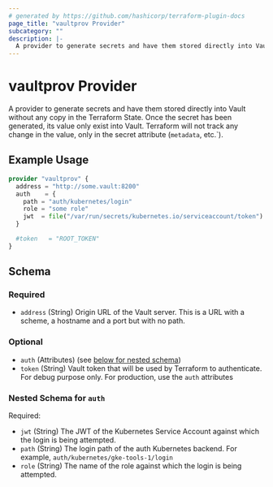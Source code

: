 ```yaml
---
# generated by https://github.com/hashicorp/terraform-plugin-docs
page_title: "vaultprov Provider"
subcategory: ""
description: |-
  A provider to generate secrets and have them stored directly into Vault without any copy in the Terraform State.  Once the secret has been generated, its value only exist into Vault. Terraform will not track any change in the value, only in the secret attribute (metadata, etc.`).
---
```


# vaultprov Provider

A provider to generate secrets and have them stored directly into Vault without any copy in the Terraform State.  Once the secret has been generated, its value only exist into Vault. Terraform will not track any change in the value, only in the secret attribute (`metadata`, etc.`).

## Example Usage

```terraform
provider "vaultprov" {
  address = "http://some.vault:8200"
  auth    = {
    path = "auth/kubernetes/login"
    role = "some role"
    jwt  = file("/var/run/secrets/kubernetes.io/serviceaccount/token")
  }

  #token   = "ROOT_TOKEN"
}
```

<!-- schema generated by tfplugindocs -->
## Schema

### Required

- `address` (String) Origin URL of the Vault server. This is a URL with a scheme, a hostname and a port but with no path.

### Optional

- `auth` (Attributes) (see [below for nested schema](#nestedatt--auth))
- `token` (String) Vault token that will be used by Terraform to authenticate. For debug purpose only. For production, use the `auth` attributes

<a id="nestedatt--auth"></a>
### Nested Schema for `auth`

Required:

- `jwt` (String) The JWT of the Kubernetes Service Account against which the login is being attempted.
- `path` (String) The login path of the auth Kubernetes backend. For example, `auth/kubernetes/gke-tools-1/login`
- `role` (String) The name of the role against which the login is being attempted.
